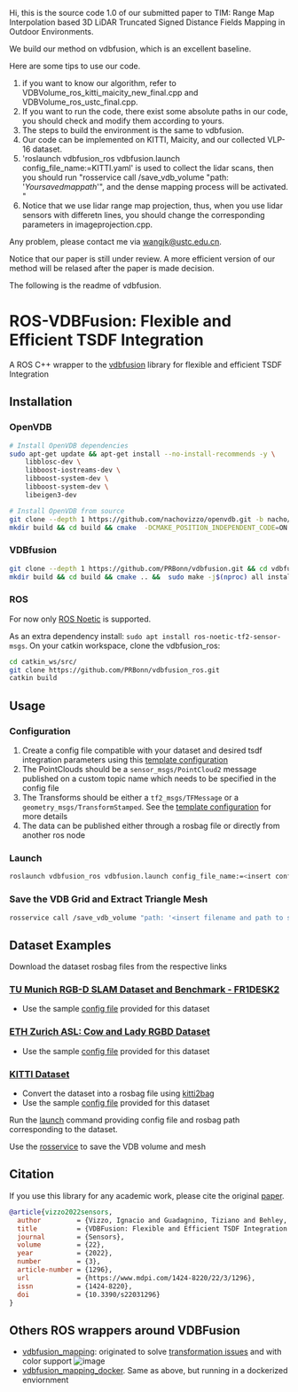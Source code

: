 Hi, this is the source code 1.0 of our submitted paper to TIM: Range Map Interpolation based 3D LiDAR Truncated Signed Distance Fields Mapping in Outdoor Environments.

We build our method on vdbfusion, which is an excellent baseline.

Here are some tips to use our code.

1. if you want to know our algorithm, refer to VDBVolume_ros_kitti_maicity_new_final.cpp and VDBVolume_ros_ustc_final.cpp. 
2. If you want to run the code, there exist some absolute paths in our code, you should check and modify them according to yours.
3. The steps to build the environment is the same to vdbfusion.
4. Our code can be implemented on KITTI, Maicity, and our collected VLP-16 dataset.
5. 'roslaunch vdbfusion_ros vdbfusion.launch config_file_name:=KITTI.yaml' is used to collect the lidar scans, then you should run "rosservice call /save_vdb_volume "path: '$Your saved map path$'", and the dense mapping process will be activated.
"
6. Notice that we use lidar range map projection, thus, when you use  lidar sensors with differetn lines, you should change the corresponding parameters in imageprojection.cpp.

Any problem, please contact me via wangjk@ustc.edu.cn.

Notice that our paper is still under review. A more efficient version of our method will be relased after the paper is made decision.


The following is the readme of vdbfusion. 

# ROS-VDBFusion: Flexible and Efficient TSDF Integration

A ROS C++ wrapper to the [vdbfusion](https://github.com/PRBonn/vdbfusion) library for flexible and efficient TSDF Integration

## Installation

### OpenVDB

```sh
# Install OpenVDB dependencies
sudo apt-get update && apt-get install --no-install-recommends -y \
    libblosc-dev \
    libboost-iostreams-dev \
    libboost-system-dev \
    libboost-system-dev \
    libeigen3-dev

# Install OpenVDB from source
git clone --depth 1 https://github.com/nachovizzo/openvdb.git -b nacho/vdbfusion && cd openvdb
mkdir build && cd build && cmake  -DCMAKE_POSITION_INDEPENDENT_CODE=ON -DUSE_ZLIB=OFF .. &&  sudo make -j$(nproc) all install
```

### VDBfusion

```sh
git clone --depth 1 https://github.com/PRBonn/vdbfusion.git && cd vdbfusion
mkdir build && cd build && cmake .. &&  sudo make -j$(nproc) all install
```

### ROS

For now only [ROS Noetic](http://wiki.ros.org/noetic) is supported.  

As an extra dependency install: `sudo apt install ros-noetic-tf2-sensor-msgs`.
On your catkin workspace, clone the vdbfusion_ros:

```sh
cd catkin_ws/src/
git clone https://github.com/PRBonn/vdbfusion_ros.git
catkin build
```

## Usage

### Configuration

1. Create a config file compatible with your dataset and desired tsdf integration parameters using this [template configuration](/config/template.yaml)
2. The PointClouds should be a `sensor_msgs/PointCloud2` message published on a custom topic name which needs to be specified in the config file
3. The Transforms should be either a `tf2_msgs/TFMessage` or a `geometry_msgs/TransformStamped`. See the [template configuration](config/template.yaml) for more details
4. The data can be published either through a rosbag file or directly from another ros node

### Launch

```sh
roslaunch vdbfusion_ros vdbfusion.launch config_file_name:=<insert config file name here> path_to_rosbag_file:=<insert path to rosbag file here>
```

### Save the VDB Grid and Extract Triangle Mesh

```sh
rosservice call /save_vdb_volume "path: '<insert filename and path to save the volume and mesh>'"    
```

## Dataset Examples

Download the dataset rosbag files from the respective links

### [TU Munich RGB-D SLAM Dataset and Benchmark - FR1DESK2](https://vision.in.tum.de/data/datasets/rgbd-dataset)

- Use the sample [config file](config/FR2Desk2.yaml) provided for this dataset

### [ETH Zurich ASL: Cow and Lady RGBD Dataset](https://projects.asl.ethz.ch/datasets/doku.php?id=iros2017)

- Use the sample [config file](config/CowAndLady.yaml) provided for this dataset

### [KITTI Dataset](http://www.cvlibs.net/datasets/kitti/raw_data.php)

- Convert the dataset into a rosbag file using [kitti2bag](https://github.com/tomas789/kitti2bag)
- Use the sample [config file](config/KITTI.yaml) provided for this dataset

Run the [launch](README.md#launch) command providing config file and rosbag path corresponding to the dataset.

Use the [rosservice](README.md#save-the-vdb-grid-and-extract-triangle-mesh) to save the VDB volume and mesh

## Citation

If you use this library for any academic work, please cite the original [paper](https://www.ipb.uni-bonn.de/wp-content/papercite-data/pdf/vizzo2022sensors.pdf).

```bibtex
@article{vizzo2022sensors,
  author         = {Vizzo, Ignacio and Guadagnino, Tiziano and Behley, Jens and Stachniss, Cyrill},
  title          = {VDBFusion: Flexible and Efficient TSDF Integration of Range Sensor Data},
  journal        = {Sensors},
  volume         = {22},
  year           = {2022},
  number         = {3},
  article-number = {1296},
  url            = {https://www.mdpi.com/1424-8220/22/3/1296},
  issn           = {1424-8220},
  doi            = {10.3390/s22031296}
}
```

## Others ROS wrappers around VDBFusion

- [vdbfusion_mapping](https://github.com/Kin-Zhang/vdbfusion_mapping): originated to solve [transformation issues](https://github.com/PRBonn/vdbfusion_ros/issues/2) and with color support ![image](https://user-images.githubusercontent.com/35365764/200626528-a657a0e6-2fca-48d7-8b34-d8619b6f33e8.png)
- [vdbfusion_mapping_docker](https://github.com/nachovizzo/vdbfusion_mapping). Same as above, but running in a dockerized enviornment

